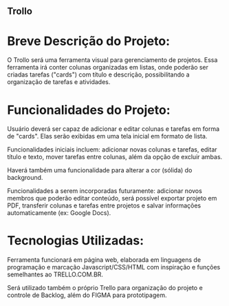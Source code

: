## Trollo 

# Breve Descrição do Projeto:

O Trollo será uma ferramenta visual para gerenciamento de projetos. 
Essa ferramenta irá conter colunas organizadas em listas, onde poderão ser criadas tarefas ("cards") com título e descrição, possibilitando a organização de tarefas e atividades.

# Funcionalidades do Projeto:

Usuário deverá ser capaz de adicionar e editar colunas e tarefas em forma de "cards". Elas serão exibidas em uma tela inicial em formato de lista.

Funcionalidades iniciais incluem: adicionar novas colunas e tarefas, editar título e texto, mover tarefas entre colunas, além da opção de excluir ambas.

Haverá também uma funcionalidade para alterar a cor (sólida) do background.

Funcionalidades a serem incorporadas futuramente: adicionar novos membros que poderão editar conteúdo, será possível exportar projeto em PDF, transferir colunas e tarefas entre projetos e salvar informações automaticamente (ex: Google Docs).

# Tecnologias Utilizadas:

Ferramenta funcionará em página web, elaborada em linguagens de programação e marcação Javascript/CSS/HTML com inspiração e funções semelhantes ao TRELLO.COM.BR.

Será utilizado também o próprio Trello para organização do projeto e controle de Backlog, além do FIGMA para prototipagem.